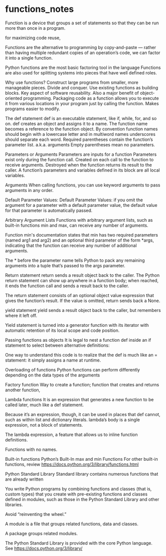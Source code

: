 # functions_notes
Function is a device that groups a set of statements so that they can be run more than once in a program.

for maximizing code reuse,

Functions are the alternative to programming by copy-and-paste — rather than having multiple redundant copies of an operation’s code, we can factor it into a single function.

Python functions are the most basic factoring tool in the language Functions are also used for splitting systems into pieces that have well defined roles.

Why use functions?
Construct large programs from smaller, more manageable pieces.
Divide and conquer.
Use existing functions as building blocks.
Key aspect of software reusability.
Also a major benefit of object-oriented programming.
Packaging code as a function allows you to execute it from various locations in your program just by calling the function.
Makes programs easier to modify.

The def statement
def is an executable statement, like if, while, for, and so on.
def creates an object and assigns it to a name. The function name becomes a reference to the function object.
By convention function names should begin with a lowercase letter and in multiword names underscores should separate each word.
Required parentheses contain the function’s parameter list. a.k.a. arguments
Empty parentheses mean no parameters.

Parameters or Arguments
Parameters are inputs for a function
Parameters exist only during the function call. Created on each call to the function to receive arguments.
Destroyed when the function returns its result to the caller.
A function’s parameters and variables defined in its block are all local variables.

Arguments
When calling functions, you can use keyword arguments to pass arguments in any order.

Default Parameter Values:
Default Parameter Values: if you omit the argument for a parameter with a default parameter value, the default value for that parameter is automatically passed.

Arbitrary Argument Lists
Functions with arbitrary argument lists, such as built-in functions min and max, can receive any number of arguments.

Function min's documentation states that min has two required parameters (named arg1 and arg2) and an optional third parameter of the form *args, indicating that the function can receive any number of additional arguments.

The * before the parameter name tells Python to pack any remaining arguments into a tuple that’s passed to the args parameter.


Return statement
return sends a result object back to the caller. The Python return statement can show up anywhere in a function body; when reached, it ends the function call and sends a result back to the caller.

The return statement consists of an optional object value expression that gives the function’s result. If the value is omitted, return sends back a None.

yield statement
yield sends a result object back to the caller, but remembers where it left off.

Yield statement is turned into a generator function with its iterator with automatic retention of its local scope and code position.

Passing functions as objects
It is legal to nest a function def inside an if statement to select between alternative definitions:

One way to understand this code is to realize that the def is much like an = statement: it simply assigns a name at runtime.

Overloading of functions
Python functions can perform differently depending on the data types of the arguments

Factory function
Way to create a function; function that creates and returns another function,

Lambda functions
It is an expression that generates a new function to be called later, much like a def statement.

Because it’s an expression, though, it can be used in places that def cannot, such as within list and dictionary literals. lambda’s body is a single expression, not a block of statements.

The lambda expression, a feature that allows us to inline function definitions.

Functions with no names.


Built-in functions
Python’s Built-In max and min Functions For other built-in functions, review https://docs.python.org/3/library/functions.html

Python Standard Library
Standard library contains numerous functions that are already written

You write Python programs by combining functions and classes (that is, custom types) that you create with pre-existing functions and classes defined in modules, such as those in the Python Standard Library and other libraries.

Avoid “reinventing the wheel.”

A module is a file that groups related functions, data and classes.

A package groups related modules.

The Python Standard Library is provided with the core Python language. See https://docs.python.org/3/library/


